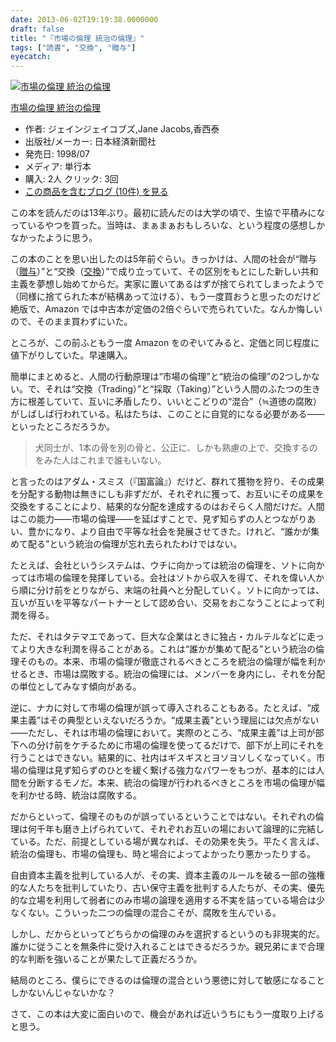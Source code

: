 ```yaml
---
date: 2013-06-02T19:19:38.0000000
draft: false
title: "『市場の倫理 統治の倫理』"
tags: ["読書", "交換", "贈与"]
eyecatch: 
---
```

<p><div class="hatena-asin-detail"><a href="http://www.amazon.co.jp/exec/obidos/ASIN/4532162580/bestylesnet-22/"><img src="https://images-fe.ssl-images-amazon.com/images/I/51RAVER0A5L._SL160_.jpg" class="hatena-asin-detail-image" alt="市場の倫理 統治の倫理" title="市場の倫理 統治の倫理"></a><div class="hatena-asin-detail-info"><p class="hatena-asin-detail-title"><a href="http://www.amazon.co.jp/exec/obidos/ASIN/4532162580/bestylesnet-22/">市場の倫理 統治の倫理</a></p><ul><li><span class="hatena-asin-detail-label">作者:</span> ジェインジェイコブズ,Jane Jacobs,香西泰</li><li><span class="hatena-asin-detail-label">出版社/メーカー:</span> 日本経済新聞社</li><li><span class="hatena-asin-detail-label">発売日:</span> 1998/07</li><li><span class="hatena-asin-detail-label">メディア:</span> 単行本</li><li><span class="hatena-asin-detail-label">購入</span>: 2人 <span class="hatena-asin-detail-label">クリック</span>: 3回</li><li><a href="http://d.hatena.ne.jp/asin/4532162580/bestylesnet-22" target="_blank">この商品を含むブログ (10件) を見る</a></li></ul></div><div class="hatena-asin-detail-foot"></div></div></p><p>この本を読んだのは13年ぶり。最初に読んだのは大学の頃で、生協で平積みになっているやつを買った。当時は、まぁまぁおもしろいな、という程度の感想しかなかったように思う。</p><p>この本のことを思い出したのは5年前ぐらい。きっかけは、人間の社会が“贈与（<a href="https://blog.daruyanagi.jp/category/%E8%B4%88%E4%B8%8E">&#x8D08;&#x4E0E;</a>）”と“交換（<a href="https://blog.daruyanagi.jp/category/%E4%BA%A4%E6%8F%9B">&#x4EA4;&#x63DB;</a>）”で成り立っていて、その区別をもとにした新しい共和主義を夢想し始めてからだ。実家に置いてあるはずが捨てられてしまったようで（同様に捨てられた本が結構あって泣ける）、もう一度買おうと思ったのだけど絶版で、Amazon では中古本が定価の2倍ぐらいで売られていた。なんか悔しいので、そのまま買わずにいた。</p><p>ところが、この前ふともう一度 Amazon をのぞいてみると、定価と同じ程度に値下がりしていた。早速購入。</p><p>簡単にまとめると、人間の行動原理は“市場の倫理”と“統治の倫理”の2つしかない。で、それは“交換（Trading）”と“採取（Taking）”という人間のふたつの生き方に根差していて、互いに矛盾したり、いいとこどりの“混合”（≒道徳の腐敗）がしばしば行われている。私はたちは、このことに自覚的になる必要がある――といったところだろうか。</p>

<blockquote>
<p>犬同士が、1本の骨を別の骨と、公正に、しかも熟慮の上で、交換するのをみた人はこれまで誰もいない。</p>

</blockquote>
<p>と言ったのはアダム・スミス（『国富論』）だけど、群れて獲物を狩り、その成果を分配する動物は無きにしも非ずだが、それぞれに獲って、お互いにその成果を交換をすることにより、結果的な分配を達成するのはおそらく人間だけだ。人間はこの能力――市場の倫理――を延ばすことで、見ず知らずの人とつながりあい、豊かになり、より自由で平等な社会を発展させてきた。けれど、“誰かが集めて配る”という統治の倫理が忘れ去られたわけではない。</p><p>たとえば、会社というシステムは、ウチに向かっては統治の倫理を、ソトに向かっては市場の倫理を発揮している。会社はソトから収入を得て、それを偉い人から順に分け前をとりながら、末端の社員へと分配していく。ソトに向かっては、互いが互いを平等なパートナーとして認め合い、交易をおこなうことによって利潤を得る。</p><p>ただ、それはタテマエであって、巨大な企業はときに独占・カルテルなどに走ってより大きな利潤を得ることがある。これは“誰かが集めて配る”という統治の倫理そのもの。本来、市場の倫理が徹底されるべきところを統治の倫理が幅を利かせるとき、市場は腐敗する。統治の倫理には、メンバーを身内にし、それを分配の単位としてみなす傾向がある。</p><p>逆に、ナカに対して市場の倫理が誤って導入されることもある。たとえば、“成果主義”はその典型といえないだろうか。“成果主義”という理屈には欠点がない――ただし、それは市場の倫理において。実際のところ、“成果主義”は上司が部下への分け前をケチるために市場の倫理を使ってるだけで、部下が上司にそれを行うことはできない。結果的に、社内はギスギスとヨソヨソしくなっていく。市場の倫理は見ず知らずのひとを緩く繋げる強力なパワーをもつが、基本的には人間を分断するモノだ。本来、統治の倫理が行われるべきところを市場の倫理が幅を利かせる時、統治は腐敗する。</p><p>だからといって、倫理そのものが誤っているということではない。それぞれの倫理は何千年も磨き上げられていて、それぞれお互いの場において論理的に完結している。ただ、前提としている場が異なれば、その効果を失う。平たく言えば、統治の倫理も、市場の倫理も、時と場合によってよかったり悪かったりする。</p><p>自由資本主義を批判している人が、その実、資本主義のルールを破る一部の強権的な人たちを批判していたり、古い保守主義を批判する人たちが、その実、優先的な立場を利用して弱者にのみ市場の論理を適用する不実を詰っている場合は少なくない。こういった二つの倫理の混合こそが、腐敗を生んでいる。</p><p>しかし、だからといってどちらかの倫理のみを選択するというのも非現実的だ。誰かに従うことを無条件に受け入れることはできるだろうか。親兄弟にまで合理的な判断を強いることが果たして正義だろうか。</p><p>結局のところ、僕らにできるのは倫理の混合という悪徳に対して敏感になることしかないんじゃないかな？</p><p>さて、この本は大変に面白いので、機会があれば近いうちにもう一度取り上げると思う。</p>

